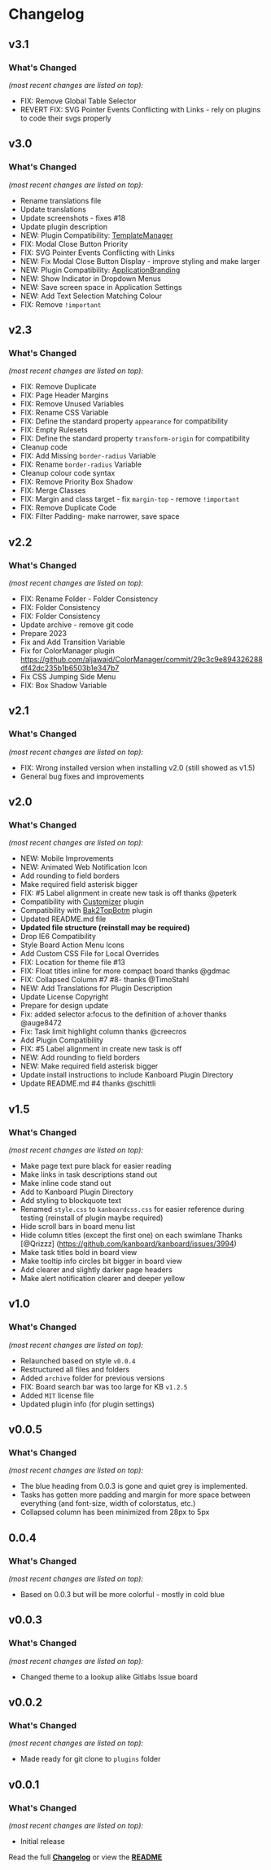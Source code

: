 # Changelog


## v3.1

### What's Changed

_(most recent changes are listed on top):_
- FIX: Remove Global Table Selector
- REVERT FIX: SVG Pointer Events Conflicting with Links - rely on plugins to code their svgs properly


## v3.0

### What's Changed

_(most recent changes are listed on top):_
- Rename translations file
- Update translations
- Update screenshots - fixes #18
- Update plugin description
- NEW: Plugin Compatibility: [TemplateManager](https://github.com/aljawaid/TemplateManager)
- FIX: Modal Close Button Priority
- FIX: SVG Pointer Events Conflicting with Links
- NEW: Fix Modal Close Button Display - improve styling and make larger
- NEW: Plugin Compatibility: [ApplicationBranding](https://github.com/aljawaid/ApplicationBranding "ApplicationBranding - A plugin for Kanboard")
- NEW: Show Indicator in Dropdown Menus
- NEW: Save screen space in Application Settings
- NEW: Add Text Selection Matching Colour
- FIX: Remove `!important`


## v2.3

### What's Changed

_(most recent changes are listed on top):_
- FIX: Remove Duplicate
- FIX: Page Header Margins
- FIX: Remove Unused Variables
- FIX: Rename CSS Variable
- FIX: Define the standard property `appearance` for compatibility
- FIX: Empty Rulesets
- FIX: Define the standard property `transform-origin` for compatibility
- Cleanup code
- FIX: Add Missing `border-radius` Variable
- FIX: Rename `border-radius` Variable
- Cleanup colour code syntax
- FIX: Remove Priority Box Shadow
- FIX: Merge Classes
- FIX: Margin and class target - fix `margin-top` - remove `!important`
- FIX: Remove Duplicate Code
- FIX: Filter Padding- make narrower, save space


## v2.2

### What's Changed

_(most recent changes are listed on top):_
- FIX: Rename Folder - Folder Consistency
- FIX: Folder Consistency
- FIX: Folder Consistency
- Update archive - remove git code
- Prepare 2023
- Fix and Add Transition Variable
- Fix for ColorManager plugin https://github.com/aljawaid/ColorManager/commit/29c3c9e894326288df42dc235b1b6503b1e347b7
- Fix CSS Jumping Side Menu
- FIX: Box Shadow Variable


## v2.1

### What's Changed

_(most recent changes are listed on top):_
- FIX: Wrong installed version when installing v2.0 (still showed as v1.5)
- General bug fixes and improvements


## v2.0

### What's Changed

_(most recent changes are listed on top):_
- NEW: Mobile Improvements
- NEW: Animated Web Notification Icon
- Add rounding to field borders
- Make required field asterisk bigger
- FIX: #5 Label alignment in create new task is off thanks @peterk
- Compatibility with [Customizer](https://github.com/creecros/Customizer) plugin
- Compatibility with [Bak2TopBotm](https://github.com/creecros/Bak2topbotm) plugin
- Updated README.md file
- **Updated file structure (reinstall may be required)**
- Drop IE6 Compatibility
- Style Board Action Menu Icons
- Add Custom CSS File for Local Overrides
- FIX: Location for theme file #13
- FIX: Float titles inline for more compact board  thanks @gdmac
- FIX:  Collapsed Column #7 #8- thanks @TimoStahl
- NEW: Add Translations for Plugin Description
- Update License Copyright
- Prepare for design update
- Fix: added selector a:focus to the definition of a:hover thanks @auge8472
- Fix: Task limit highlight column thanks @creecros
- Add Plugin Compatibility
- FIX: #5 Label alignment in create new task is off
- NEW: Add rounding to field borders
- NEW: Make required field asterisk bigger
- Update install instructions to include Kanboard Plugin Directory
- Update README.md #4 thanks @schittli


## v1.5

### What's Changed

_(most recent changes are listed on top):_
- Make page text pure black for easier reading
- Make links in task descriptions stand out
- Make inline code stand out
- Add to Kanboard Plugin Directory
- Add styling to blockquote text
- Renamed `style.css` to `kanboardcss.css` for easier reference during testing (reinstall of plugin maybe required)
- Hide scroll bars in board menu list
- Hide column titles (except the first one) on each swimlane Thanks [@Qrizzz] (https://github.com/kanboard/kanboard/issues/3994)
- Make task titles bold in board view
- Make tooltip info circles bit bigger in board view
- Add clearer and slightly darker page headers
- Make alert notification clearer and deeper yellow


## v1.0

### What's Changed

_(most recent changes are listed on top):_
- Relaunched based on style `v0.0.4`
- Restructured all files and folders
- Added `archive` folder for previous versions
- FIX: Board search bar was too large for KB `v1.2.5`
- Added `MIT` license file
- Updated plugin info (for plugin settings)


## v0.0.5

### What's Changed

_(most recent changes are listed on top):_
* The blue heading from 0.0.3 is gone and quiet grey is implemented.
* Tasks has gotten more padding and margin for more space between everything (and font-size, width of colorstatus, etc.)
* Collapsed column has been minimized from 28px to 5px


## 0.0.4

### What's Changed

_(most recent changes are listed on top):_
* Based on 0.0.3 but will be more colorful - mostly in cold blue


## v0.0.3

### What's Changed

_(most recent changes are listed on top):_
* Changed theme to a lookup alike Gitlabs Issue board


## v0.0.2

### What's Changed

_(most recent changes are listed on top):_
* Made ready for git clone to `plugins` folder


## v0.0.1

### What's Changed

_(most recent changes are listed on top):_
* Initial release


Read the full [**Changelog**](../master/changelog.md "See changes") or view the [**README**](../master/README.md "View README")
